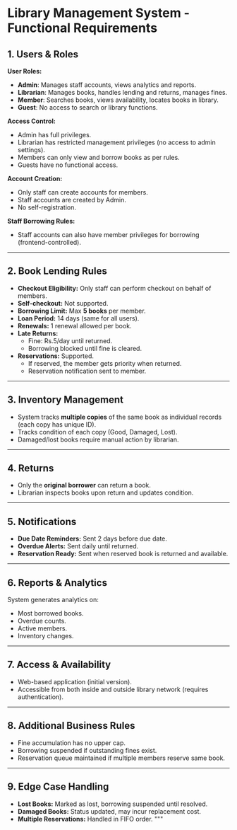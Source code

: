 # Library Management System - Functional Requirements

## 1. Users & Roles
**User Roles:**
- **Admin**: Manages staff accounts, views analytics and reports.
- **Librarian**: Manages books, handles lending and returns, manages fines.
- **Member**: Searches books, views availability, locates books in library.
- **Guest**: No access to search or library functions.

**Access Control:**
- Admin has full privileges.
- Librarian has restricted management privileges (no access to admin settings).
- Members can only view and borrow books as per rules.
- Guests have no functional access.

**Account Creation:**
- Only staff can create accounts for members.
- Staff accounts are created by Admin.
- No self-registration.

**Staff Borrowing Rules:**
- Staff accounts can also have member privileges for borrowing (frontend-controlled).

---

## 2. Book Lending Rules
- **Checkout Eligibility:** Only staff can perform checkout on behalf of members.
- **Self-checkout:** Not supported.
- **Borrowing Limit:** Max **5 books** per member.
- **Loan Period:** 14 days (same for all users).
- **Renewals:** 1 renewal allowed per book.
- **Late Returns:**
  - Fine: Rs.5/day until returned.
  - Borrowing blocked until fine is cleared.
- **Reservations:** Supported.
  - If reserved, the member gets priority when returned.
  - Reservation notification sent to member.

---

## 3. Inventory Management
- System tracks **multiple copies** of the same book as individual records (each copy has unique ID).
- Tracks condition of each copy (Good, Damaged, Lost).
- Damaged/lost books require manual action by librarian.

---

## 4. Returns
- Only the **original borrower** can return a book.
- Librarian inspects books upon return and updates condition.

---

## 5. Notifications
- **Due Date Reminders:** Sent 2 days before due date.
- **Overdue Alerts:** Sent daily until returned.
- **Reservation Ready:** Sent when reserved book is returned and available.

---

## 6. Reports & Analytics
System generates analytics on:
- Most borrowed books.
- Overdue counts.
- Active members.
- Inventory changes.

---

## 7. Access & Availability
- Web-based application (initial version).
- Accessible from both inside and outside library network (requires authentication).

---

## 8. Additional Business Rules
- Fine accumulation has no upper cap.
- Borrowing suspended if outstanding fines exist.
- Reservation queue maintained if multiple members reserve same book.

---

## 9. Edge Case Handling
- **Lost Books:** Marked as lost, borrowing suspended until resolved.
- **Damaged Books:** Status updated, may incur replacement cost.
- **Multiple Reservations:** Handled in FIFO order.
"""


